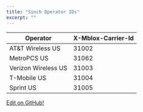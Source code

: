 ```yaml
---
title: "Sinch Operator IDs"
excerpt: ""
---
```

| Operator            | X-Mblox-Carrier-Id |
| ------------------- | ------------------ |
| AT\&T Wireless US   | 31002              |
| MetroPCS US         | 31062              |
| Verizon Wireless US | 31003              |
| T-Mobile US         | 31004              |
| Sprint US           | 31005              |

<a class="gitbutton pill" target="_blank" href="https://github.com/sinch/docs/blob/master/docs/mms/mm7-service/mm7-service-sinch-operator-ids.md"><span class="fab fa-github"></span>Edit on GitHub!</a>